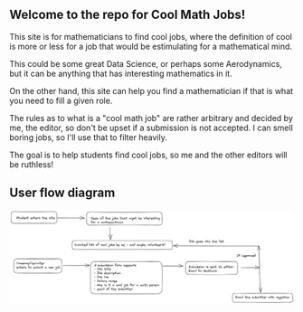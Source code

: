 ## Welcome to the repo for Cool Math Jobs! 

This site is for mathematicians to find cool jobs, where the definition of cool 
is more or less for a job that would be estimulating for a mathematical mind.

This could be some great Data Science, or perhaps some Aerodynamics, but it can be 
anything that has interesting mathematics in it. 

On the other hand, this site can help you find a mathematician if that is what you 
need to fill a given role. 

The rules as to what is a "cool math job" are rather arbitrary and decided by me, 
the editor, so don't be upset if a submission is not accepted. I can smell boring
jobs, so I'll use that to filter heavily. 

The goal is to help students find cool jobs, so me and the other editors 
will be ruthless! 

## User flow diagram
![user-flow](diagram_user_flow.png)

